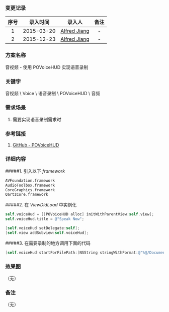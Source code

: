 ### 变更记录

| 序号 | 录入时间 | 录入人 | 备注 |
|:--------:|:--------:|:--------:|:--------:|
| 1 | 2015-03-20 | [Alfred Jiang](https://github.com/viktyz) | - |
| 2 | 2015-12-23 | [Alfred Jiang](https://github.com/viktyz) | - |

### 方案名称

音视频 - 使用 POVoiceHUD 实现语音录制

### 关键字

音视频 \ Voice \ 语音录制 \ POVoiceHUD \ 音频

### 需求场景

1. 需要实现语音录制需求时

### 参考链接

1. [GitHub - POVoiceHUD](https://github.com/polatolu/POVoiceHUD)

### 详细内容

#####1. 引入以下 *framework*
```objectivec
AVFoundation.framework
AudioToolbox.framework
CoreGraphics.framework
QartzCore.framework
```

#####2. 在 *ViewDidLoad* 中实例化
```objectivec
self.voiceHud = [[POVoiceHUD alloc] initWithParentView:self.view];
self.voiceHud.title = @"Speak Now";

[self.voiceHud setDelegate:self];
[self.view addSubview:self.voiceHud];
```

#####3. 在需要录制的地方调用下面的代码
```objectivec
[self.voiceHud startForFilePath:[NSString stringWithFormat:@"%@/Documents/MySound.caf", NSHomeDirectory()]];
```

### 效果图
（无）

### 备注
（无）